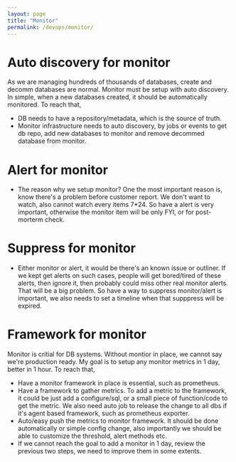 ```yaml
---
layout: page
title: "Monitor"
permalink: /devops/monitor/
---
```

# Auto discovery for monitor
As we are managing hundreds of thousands of databases, create and decomm databases are normal. Monitor must be setup with auto discovery. In simple, when a new databases created, it should be automatically monitored. To reach that, 
- DB needs to have a repository/metadata, which is the source of truth. 
- Monitor infrastructure needs to auto discovery, by jobs or events to get db repo, add new databases to monitor and remove decommed database from monitor.

# Alert for monitor
- The reason why we setup monitor? One the most important reason is, know there's a problem before customer report. We don't want to watch, also cannot watch every items 7*24. So have a alert is very important, otherwise the monitor item will be only FYI, or for post-morterm check.

# Suppress for monitor 
- Either monitor or alert, it would be there's an known issue or outliner. If we kept get alerts on such cases, people will get bored/tired of these alerts, then ignore it, then probably could miss other real monitor alerts. That will be a big problem. So have a way to suppress monitor/alert is important, we also needs to set a timeline when that supppress will be expired. 

# Framework for monitor
Monitor is critial for DB systems. Without montior in place, we cannot say we're production ready. My goal is to setup any monitor metrics in 1 day, better in 1 hour. To reach that,
- Have a monitor framework in place is essential, such as prometheus.
- Have a framework to gather metrics. To add a metric to the framework, it could be just add a configure/sql, or a small piece of function/code to get the metric. We also need auto job to release the change to all dbs if it's agent based framework, such as prometheus exporter.
- Auto/easy push the metrics to monitor framework. It should be done automatically or simple config change, also importantly we should be able to customize the threshold, alert methods etc. 
- If we cannot reach the goal to add a monitor in 1 day, review the previous two steps, we need to improve them in some extents.



